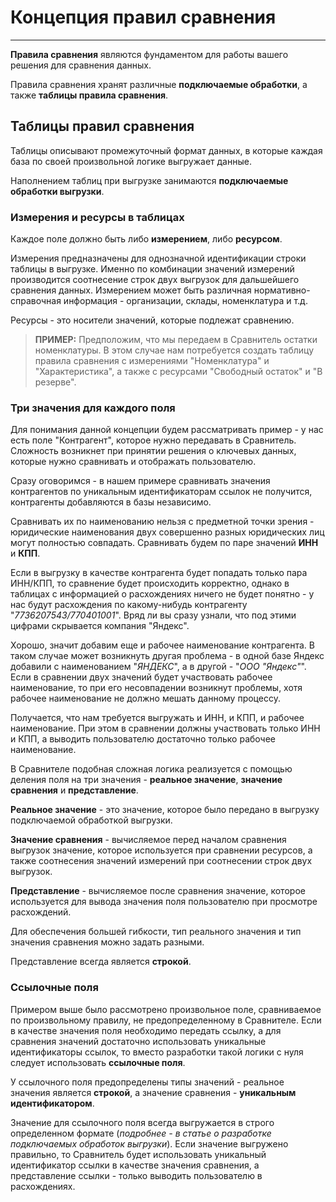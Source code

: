 # Концепция правил сравнения
---
**Правила сравнения** являются фундаментом для работы вашего решения для сравнения данных.

Правила сравнения хранят различные **подключаемые обработки**, а также **таблицы правила сравнения**.

## Таблицы правил сравнения
Таблицы описывают промежуточный формат данных, в которые каждая база по своей произвольной логике выгружает данные.

Наполнением таблиц при выгрузке занимаются **подключаемые обработки выгрузки**.

### Измерения и ресурсы в таблицах
Каждое поле должно быть либо **измерением**, либо **ресурсом**.

Измерения предназначены для однозначной идентификации строки таблицы в выгрузке. Именно по комбинации значений измерений производится соотнесение строк двух выгрузок для дальшейшего сравнения данных. Измерением может быть различная нормативно-справочная информация - организации, склады, номенклатура и т.д.

Ресурсы - это носители значений, которые подлежат сравнению.

> **ПРИМЕР:**
> Предположим, что мы передаем в Сравнитель остатки номенклатуры. В этом случае нам потребуется создать таблицу правила сравнения с измерениями "Номенклатура" и "Характеристика", а также с ресурсами "Свободный остаток" и "В резерве".

### Три значения для каждого поля
Для понимания данной концепции будем рассматривать пример - у нас есть поле "Контрагент", которое нужно передавать в Сравнитель. Сложность возникнет при принятии решения о ключевых данных, которые нужно сравнивать и отображать пользователю.

Сразу оговоримся - в нашем примере сравнивать значения контрагентов по уникальным идентификаторам ссылок не получится, контрагенты добавляются в базы независимо.

Сравнивать их по наименованию нельзя с предметной точки зрения - юридические наименования двух совершенно разных юридических лиц могут полностью совпадать. Сравнивать будем по паре значений **ИНН** и **КПП**.

Если в выгрузку в качестве контрагента будет попадать только пара ИНН/КПП, то сравнение будет происходить корректно, однако в таблицах с информацией о расхождениях ничего не будет понятно - у нас будут расхождения по какому-нибудь контрагенту "*7736207543/770401001*". Вряд ли вы сразу узнали, что под этими цифрами скрывается компания "Яндекс".

Хорошо, значит добавим еще и рабочее наименование контрагента. В таком случае может возникнуть другая проблема - в одной базе Яндекс добавили с наименованием "*ЯНДЕКС*", а в другой - "*ООО "Яндекс"*". Если в сравнении двух значений будет участвовать рабочее наименование, то при его несовпадении возникнут проблемы, хотя рабочее наименование не должно мешать данному процессу.

Получается, что нам требуется выгружать и ИНН, и КПП, и рабочее наименование. При этом в сравнении должны участвовать только ИНН и КПП, а выводить пользователю достаточно только рабочее наименование.

В Сравнителе подобная сложная логика реализуется с помощью деления поля на три значения - **реальное значение**, **значение сравнения** и **представление**.

**Реальное значение** - это значение, которое было передано в выгрузку подключаемой обработкой выгрузки.

**Значение сравнения** - вычисляемое перед началом сравнения выгрузок значение, которое используется при сравнении ресурсов, а также соотнесения значений измерений при соотнесении строк двух выгрузок.

**Представление** - вычисляемое после сравнения значение, которое используется для вывода значения поля пользователю при просмотре расхождений.

Для обеспечения большей гибкости, тип реального значения и тип значения сравнения можно задать разными.

Представление всегда является **строкой**.

### Ссылочные поля
Примером выше было рассмотрено произвольное поле, сравниваемое по произвольному правилу, не предопределенному в Сравнителе. Если в качестве значения поля необходимо передать ссылку, а для сравнения значений достаточно использовать уникальные идентификаторы ссылок, то вместо разработки такой логики с нуля следует использовать **ссылочные поля**.

У ссылочного поля предопределены типы значений - реальное значения является **строкой**, а значение сравнения - **уникальным идентификатором**.

Значение для ссылочного поля всегда выгружается в строго определенном формате (*подробнее - в статье о разработке подключаемых обработок выгрузки*). Если значение выгружено правильно, то Сравнитель будет использовать уникальный идентификатор ссылки в качестве значения сравнения, а представление ссылки - только выводить пользователю в расхождениях.